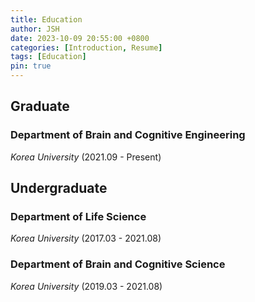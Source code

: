 ```yaml
---
title: Education
author: JSH
date: 2023-10-09 20:55:00 +0800
categories: [Introduction, Resume]
tags: [Education]
pin: true
---
```


## Graduate

### Department of Brain and Cognitive Engineering

_Korea University_ (2021.09 - Present)

## Undergraduate

### Department of Life Science

_Korea University_ (2017.03 - 2021.08)

### Department of Brain and Cognitive Science

_Korea University_ (2019.03 - 2021.08)
